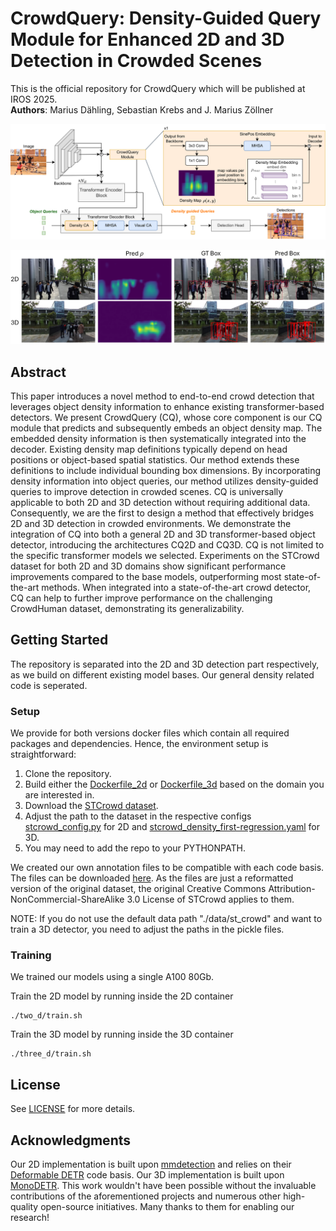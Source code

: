 # CrowdQuery: Density-Guided Query Module for Enhanced 2D and 3D Detection in Crowded Scenes

This is the official repository for CrowdQuery which will be published at IROS 2025.   
**Authors**: Marius Dähling, Sebastian Krebs and J. Marius Zöllner

![](imgs/base_architecture.png)

![](imgs/results.png)

## Abstract
This paper introduces a novel method to end-to-end crowd detection that leverages object density information to enhance existing transformer-based detectors. 
We present CrowdQuery (CQ), whose core component is our CQ module that predicts and subsequently embeds an object density map. 
The embedded density information is then systematically integrated into the decoder. 
Existing density map definitions typically depend on head positions or object-based spatial statistics. 
Our method extends these definitions to include individual bounding box dimensions. 
By incorporating density information into object queries, our method utilizes density-guided queries to improve detection in crowded scenes. 
CQ is universally applicable to both 2D and 3D detection without requiring additional data. 
Consequently, we are the first to design a method that effectively bridges 2D and 3D detection in crowded environments. 
We demonstrate the integration of CQ into both a general 2D and 3D transformer-based object detector, introducing the architectures CQ2D and CQ3D. 
CQ is not limited to the specific transformer models we selected. 
Experiments on the STCrowd dataset for both 2D and 3D domains show significant performance improvements compared to the base models, outperforming most state-of-the-art methods. 
When integrated into a state-of-the-art crowd detector, CQ can help to further improve performance on the challenging CrowdHuman dataset, demonstrating its generalizability. 

## Getting Started
The repository is separated into the 2D and 3D detection part respectively, as we build on different existing model bases. Our general density related code is seperated.

### Setup
We provide for both versions docker files which contain all required packages and dependencies. 
Hence, the environment setup is straightforward:
1. Clone the repository.
2. Build either the [Dockerfile_2d](docker/Dockerfile_2d) or [Dockerfile_3d](docker/Dockerfile_3d) based on the domain you are interested in.
3. Download the [STCrowd dataset](https://4dvlab.github.io/STCrowd/index.html).
4. Adjust the path to the dataset in the respective configs [stcrowd_config.py](two_d/configs/stcrowd_config.py) for 2D and [stcrowd_density_first-regression.yaml](three_d/configs/stcrowd_density_first-regression.yaml) for 3D. 
5. You may need to add the repo to your PYTHONPATH.

We created our own annotation files to be compatible with each code basis. The files can be downloaded [here](https://drive.google.com/drive/folders/1BH1H6PAvBhmbMg1cS5djxhAXuj87b6Hr?usp=sharing). As the files are just a reformatted version of the original dataset, the original Creative Commons Attribution-NonCommercial-ShareAlike 3.0 License of STCrowd applies to them.

NOTE: If you do not use the default data path "./data/st_crowd" and want to train a 3D detector, you need to adjust the paths in the pickle files.

### Training
We trained our models using a single A100 80Gb.

Train the 2D model by running inside the 2D container
```
./two_d/train.sh
```

Train the 3D model by running inside the 3D container
```
./three_d/train.sh
```

## License
See [LICENSE](LICENSE) for more details.

## Acknowledgments
Our 2D implementation is built upon [mmdetection](https://github.com/open-mmlab/mmdetection) and relies on their [Deformable DETR](https://arxiv.org/abs/2010.04159) code basis.
Our 3D implementation is built upon [MonoDETR](https://github.com/ZrrSkywalker/MonoDETR). 
This work wouldn't have been possible without the invaluable contributions of the aforementioned projects and numerous other high-quality open-source initiatives.
Many thanks to them for enabling our research!
